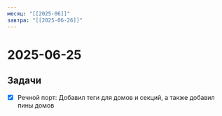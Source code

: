 ```yaml
---
месяц: "[[2025-06]]"
завтра: "[[2025-06-26]]"
---
```


# 2025-06-25

## Задачи

 - [x] Речной порт: Добавил теги для домов и секций, а также добавил пины домов
